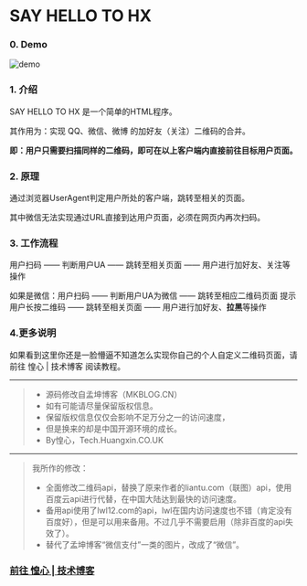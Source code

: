 # SAY HELLO TO HX

### 0. Demo
![demo](https://imgur.com/a/7G2MO)

### 1. 介绍
SAY HELLO TO HX 是一个简单的HTML程序。

其作用为：实现 QQ、微信、微博 的加好友（关注）二维码的合并。

**即：用户只需要扫描同样的二维码，即可在以上客户端内直接前往目标用户页面。**

### 2. 原理
通过浏览器UserAgent判定用户所处的客户端，跳转至相关的页面。

其中微信无法实现通过URL直接到达用户页面，必须在网页内再次扫码。

### 3. 工作流程

用户扫码 —— 判断用户UA —— 跳转至相关页面 —— 用户进行加好友、关注等操作

如果是微信：用户扫码 —— 判断用户UA为微信 —— 跳转至相应二维码页面 提示用户长按二维码 —— 跳转至相关页面 —— 用户进行加好友、**拉黑**等操作

### 4.更多说明
如果看到这里你还是一脸懵逼不知道怎么实现你自己的个人自定义二维码页面，请前往 惶心 | 技术博客 阅读教程。

------

>* 源码修改自孟坤博客（MKBLOG.CN）
>* 如有可能请尽量保留版权信息。
>* 保留版权信息仅仅会影响不足万分之一的访问速度，
>* 但是换来的却是中国开源环境的成长。
>* By惶心，Tech.Huangxin.CO.UK

------
>  我所作的修改：
> * 全面修改二维码api，替换了原来作者的liantu.com（联图）api，使用百度云api进行代替，在中国大陆达到最快的访问速度。
> * 备用api使用了lwl12.com的api，lwl在国内访问速度也不错（肯定没有百度好），但是可以用来备用。不过几乎不需要启用（除非百度的api失效了）。
> * 替代了孟坤博客“微信支付”一类的图片，改成了“微信”。




### [前往 惶心 | 技术博客](https://tech.huangxin.co.uk/)
